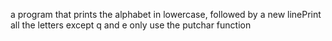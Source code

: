 a program that prints the alphabet in lowercase, followed by a new linePrint all the letters except q and e only use the putchar function
